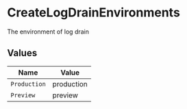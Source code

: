 # CreateLogDrainEnvironments

The environment of log drain


## Values

| Name         | Value        |
| ------------ | ------------ |
| `Production` | production   |
| `Preview`    | preview      |